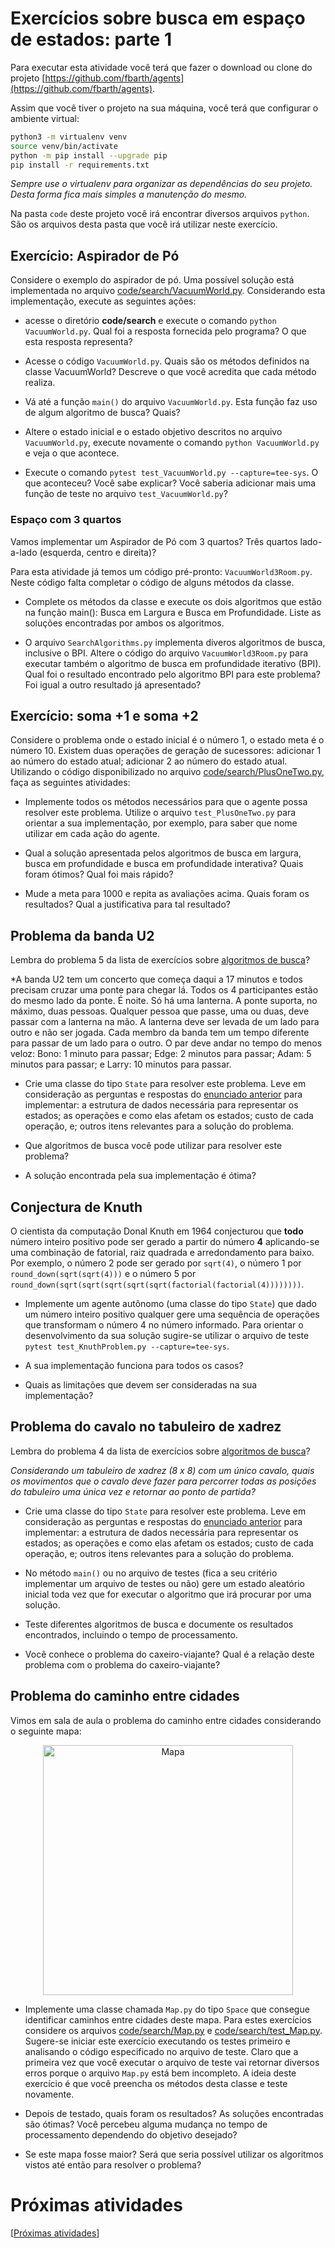 # Exercícios sobre busca em espaço de estados: parte 1

Para executar esta atividade você terá que fazer o download ou clone do projeto [https://github.com/fbarth/agents](https://github.com/fbarth/agents). 

Assim que você tiver o projeto na sua máquina, você terá que configurar o ambiente virtual: 

````bash
python3 -m virtualenv venv
source venv/bin/activate
python -m pip install --upgrade pip
pip install -r requirements.txt
````

*Sempre use o virtualenv para organizar as dependências do seu projeto. Desta forma fica mais simples a manutenção do mesmo.*

Na pasta `code` deste projeto você irá encontrar diversos arquivos `python`. São os arquivos desta pasta que você irá utilizar neste exercício. 

## Exercício: Aspirador de Pó 

Considere o exemplo do aspirador de pó. Uma possível solução está implementada no 
arquivo [code/search/VacuumWorld.py](../code/search/VacuumWorld.py). Considerando esta implementação, execute as seguintes ações:

* acesse o diretório **code/search** e execute o comando `python VacuumWorld.py`. Qual foi a resposta fornecida pelo programa? O que esta resposta representa?

* Acesse o código `VacuumWorld.py`. Quais são os métodos definidos na classe VacuumWorld? Descreve o que você acredita que cada método realiza.

* Vá até a função `main()` do arquivo `VacuumWorld.py`. Esta função faz uso de algum algoritmo de busca? Quais? 

* Altere o estado inicial e o estado objetivo descritos no arquivo `VacuumWorld.py`, execute novamente o comando `python VacuumWorld.py` e veja o que acontece. 

* Execute o comando `pytest test_VacuumWorld.py --capture=tee-sys`. O que aconteceu? Você sabe explicar? Você saberia adicionar mais uma função de teste no arquivo `test_VacuumWorld.py`?

### Espaço com 3 quartos

Vamos implementar um Aspirador de Pó com 3 quartos? Três quartos lado-a-lado (esquerda, centro e direita)? 

Para esta atividade já temos um código pré-pronto: `VacuumWorld3Room.py`. Neste código falta completar o código de alguns métodos da classe.  

* Complete os métodos da classe e execute os dois algoritmos que estão na função main(): Busca em Largura e Busca em Profundidade. Liste as soluções encontradas por ambos os algoritmos.

* O arquivo `SearchAlgorithms.py` implementa diveros algoritmos de busca, inclusive o BPI. Altere o código do arquivo `VacuumWorld3Room.py` para executar também o algoritmo de busca em profundidade iterativo (BPI). Qual foi o resultado encontrado pelo algoritmo BPI para este problema? Foi igual a outro resultado já apresentado? 

## Exercício: soma +1 e soma +2

Considere o problema onde o estado inicial é o número 1, o estado meta é o número 10. Existem duas operações de geração de sucessores: adicionar 1 ao número do estado atual; adicionar 2 ao número do estado atual. Utilizando o código disponibilizado no arquivo [code/search/PlusOneTwo.py](../code/search/PlusOneTwo.py), faça as seguintes atividades: 

* Implemente todos os métodos necessários para que o agente possa resolver este problema. Utilize o arquivo `test_PlusOneTwo.py` para orientar a sua implementação, por exemplo, para saber que nome utilizar em cada ação do agente. 

* Qual a solução apresentada pelos algoritmos de busca em
  largura, busca em profundidade e busca em profundidade interativa?
  Quais foram ótimos? Qual foi mais rápido?

* Mude a meta para 1000 e repita as
avaliações acima. Quais foram os resultados? Qual a justificativa para tal resultado? 


## Problema da banda U2

Lembra do problema 5 da lista de exercícios sobre [algoritmos de busca](./exerciciosBusca.pdf)?

*A banda U2 tem um concerto que começa daqui a 17 minutos e
  todos precisam cruzar uma ponte para chegar lá. Todos os 4
  participantes estão do mesmo lado da ponte. É noite. Só
  há uma lanterna. A ponte suporta, no máximo, duas
  pessoas. Qualquer pessoa que passe, uma ou duas, deve passar com a
  lanterna na mão. A lanterna deve ser levada de um lado para outro
  e não ser jogada. Cada membro da banda tem um tempo diferente
  para passar de um lado para o outro. O par deve andar no tempo do
  menos veloz: Bono: 1 minuto para passar; Edge: 2 minutos para
  passar; Adam: 5 minutos para passar; e Larry: 10 minutos para
  passar.

* Crie uma classe do tipo `State` para resolver este problema. Leve em consideração as perguntas e respostas do [enunciado anterior](./exerciciosBusca.pdf) para implementar: a estrutura de dados necessária para representar os estados; as operações e como elas afetam os estados; custo de cada operação, e; outros itens relevantes para a solução do problema.

* Que algoritmos de busca você pode utilizar para resolver este problema?

* A solução encontrada pela sua implementação é ótima? 


## Conjectura de Knuth

O cientista da computação Donal Knuth em 1964 conjecturou que **todo** número inteiro positivo pode ser gerado a partir do número **4** aplicando-se uma combinação de fatorial, raiz quadrada e arredondamento para baixo. Por exemplo, o número 2 pode ser gerado por `sqrt(4)`, o número 1 por `round_down(sqrt(sqrt(4)))` e o número 5 por `round_down(sqrt(sqrt(sqrt(sqrt(sqrt(factorial(factorial(4))))))))`.

* Implemente um agente autônomo (uma classe do tipo `State`) que dado um número inteiro positivo qualquer gere uma sequência de operações que transformam o número 4 no número informado. Para orientar o desenvolvimento da sua solução sugire-se utilizar o arquivo de teste `pytest test_KnuthProblem.py --capture=tee-sys`.

* A sua implementação funciona para todos os casos? 

* Quais as limitações que devem ser consideradas na sua implementação?

## Problema do cavalo no tabuleiro de xadrez 

Lembra do problema 4 da lista de exercícios sobre [algoritmos de busca](./exerciciosBusca.pdf)?

*Considerando um tabuleiro de xadrez (8 x 8) com um único cavalo, quais os movimentos que o cavalo deve fazer para percorrer todas as posições do tabuleiro uma única vez e retornar ao ponto de partida?*

* Crie uma classe do tipo `State` para resolver este problema. Leve em consideração as perguntas e respostas do [enunciado anterior](./exerciciosBusca.pdf) para implementar: a estrutura de dados necessária para representar os estados; as operações e como elas afetam os estados; custo de cada operação, e; outros itens relevantes para a solução do problema.

* No método `main()` ou no arquivo de testes (fica a seu critério implementar um arquivo de testes ou não) gere um estado aleatório inicial toda vez que for executar o algoritmo que irá procurar por uma solução. 

* Teste diferentes algoritmos de busca e documente os resultados encontrados, incluindo o tempo de processamento. 

* Você conhece o problema do caxeiro-viajante? Qual é a relação deste problema com o problema do caxeiro-viajante?

## Problema do caminho entre cidades

Vimos em sala de aula o problema do caminho entre cidades considerando o seguinte mapa:

<p align="center">
<img src="../slides/03_algoritmos_busca/figuras/mapa.png" alt="Mapa" width="400"/>
</p>

* Implemente uma classe chamada `Map.py` do tipo `Space` que consegue identificar caminhos entre cidades deste mapa. Para estes exercícios considere os arquivos [code/search/Map.py](../code/search/Map.py) e [code/search/test_Map.py](../code/search/test_Map.py). Sugere-se iniciar este exercício executando os testes primeiro e analisando o código especificado no arquivo de teste. Claro que a primeira vez que você executar o arquivo de teste vai retornar diversos erros porque o arquivo `Map.py` está bem incompleto. A ideia deste exercício é que você preencha os métodos desta classe e teste novamente. 

* Depois de testado, quais foram os resultados? As soluções encontradas são ótimas? Você percebeu alguma mudança no tempo de processamento dependendo do objetivo desejado?

* Se este mapa fosse maior? Será que seria possível utilizar os algoritmos vistos até então para resolver o problema? 

# Próximas atividades

[[Próximas atividades](./implementacoes_busca_parte2.md)]

